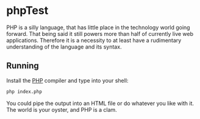 # phpTest

PHP is a silly language, that has little place in the technology world going forward.  That being said it still powers more than half of currently live web applications.  Therefore it is a necessity to at least have a rudimentary understanding of the language and its syntax.

## Running

Install the [PHP](https://php.net/) compiler and type into your shell:

```sh
php index.php
```

You could pipe the output into an HTML file or do whatever you like with it. The world is your oyster, and PHP is a clam.
